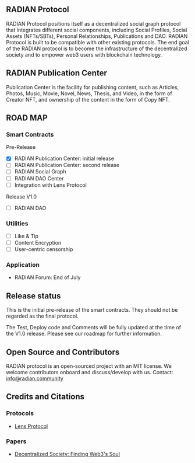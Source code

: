 ## RADIAN Protocol

RADIAN Protocol positions itself as a decentralized social graph protocol that integrates different social components, including Social Profiles, Social Assets (NFTs/SBTs), Personal Relationships, Publications and DAO. RADIAN Protocol is built to be compatible with other existing protocols. The end goal of the RADIAN protocol is to become the infrastructure of the decentralized society and to empower web3 users with blockchain technology.

## RADIAN Publication Center

Publication Center is the facility for publishing content, such as Articles, Photos, Music, Movie, Novel, News, Thesis, and Video, in the form of Creator NFT, and ownership of the content in the form of Copy NFT.

## ROAD MAP

### Smart Contracts

Pre-Release

- [x] RADIAN Publication Center: initial release
- [ ] RADIAN Publication Center: second release
- [ ] RADIAN Social Graph
- [ ] RADIAN DAO Center
- [ ] Integration with Lens Protocol

Release V1.0

- [ ] RADIAN DAO

### Utilities

- [ ] Like & Tip
- [ ] Content Encryption
- [ ] User-centric censorship

### Application

- RADIAN Forum: End of July

## Release status

This is the initial pre-release of the smart contracts. They should not be regarded as the final protocol.

The Test, Deploy code and Comments will be fully updated at the time of the V1.0 release. Please see our roadmap for further information.

## Open Source and Contributors

RADIAN protocol is an open-sourced project with an MIT license. We welcome contributors onboard and discuss/develop with us. Contact: info@radian.community

## Credits and Citations

### Protocols

- [Lens Protocol](https://github.com/aave/lens-protocol)

### Papers

- [Decentralized Society: Finding Web3's Soul](https://papers.ssrn.com/sol3/papers.cfm?abstract_id=4105763)